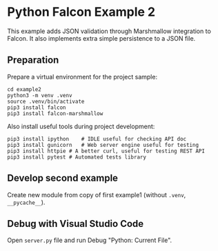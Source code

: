 Python Falcon Example 2
=======================

This example adds JSON validation through Marshmallow integration to Falcon. It also implements extra simple persistence to a JSON file.

Preparation
-----------
Prepare a virtual environment for the project sample:

	cd example2
	python3 -m venv .venv
	source .venv/bin/activate
	pip3 install falcon
	pip3 install falcon-marshmallow

Also install useful tools during project development:

	pip3 install ipython	# IDLE useful for checking API doc
	pip3 install gunicorn	# Web server engine useful for testing
	pip3 install httpie	# A better curl, useful for testing REST API
	pip3 install pytest	# Automated tests library

Develop second example
----------------------
Create new module from copy of first example1 (without `.venv`, `__pycache__`).



Debug with Visual Studio Code
-----------------------------

Open `server.py` file and run Debug "Python: Current File".
